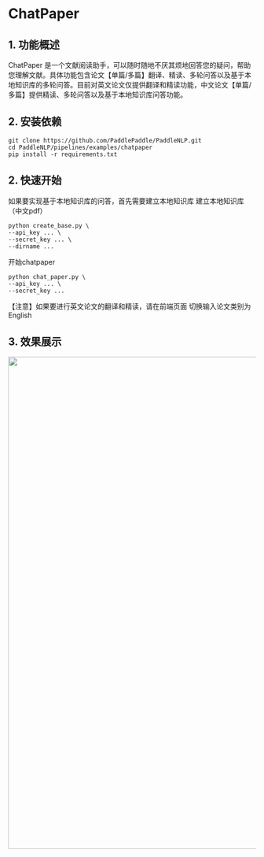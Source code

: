 # ChatPaper
## 1. 功能概述
ChatPaper 是一个文献阅读助手，可以随时随地不厌其烦地回答您的疑问，帮助您理解文献。具体功能包含论文【单篇/多篇】翻译、精读、多轮问答以及基于本地知识库的多轮问答。目前对英文论文仅提供翻译和精读功能，中文论文【单篇/多篇】提供精读、多轮问答以及基于本地知识库问答功能。
## 2. 安装依赖
```
git clone https://github.com/PaddlePaddle/PaddleNLP.git
cd PaddleNLP/pipelines/examples/chatpaper
pip install -r requirements.txt
```
## 2. 快速开始
如果要实现基于本地知识库的问答，首先需要建立本地知识库
建立本地知识库（中文pdf）
```
python create_base.py \
--api_key ... \
--secret_key ... \
--dirname ...
```
开始chatpaper
```
python chat_paper.py \
--api_key ... \
--secret_key ...
```
【注意】如果要进行英文论文的翻译和精读，请在前端页面 切换输入论文类别为English
## 3. 效果展示
<div align="center">
    <img src="https://github.com/PaddlePaddle/PaddleNLP/assets/137043369/fcce60b8-993c-45f8-8892-19cd8bd9b906" width="1000px">
</div>
